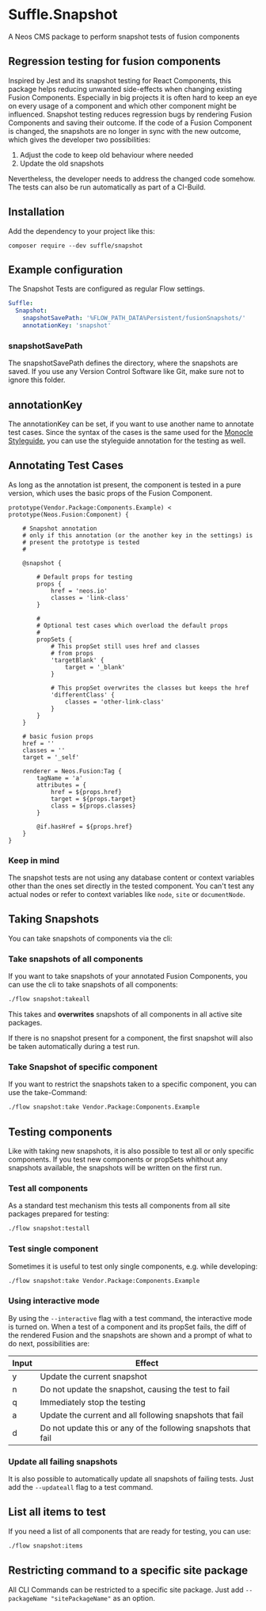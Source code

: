 # Suffle.Snapshot

A Neos CMS package to perform snapshot tests of fusion components

## Regression testing for fusion components

Inspired by Jest and its snapshot testing for React Components, this package helps reducing unwanted side-effects when changing existing Fusion Components. Especially in big projects it is often hard to keep an eye on  every usage of a component and which other component might be influenced. Snapshot testing reduces regression bugs by rendering Fusion Components and saving their outcome. If the code of a Fusion Component is changed, the snapshots are no longer in sync with the new outcome, which gives the developer two possibilities:

1. Adjust the code to keep old behaviour where needed
1. Update the old snapshots

Nevertheless, the developer needs to address the changed code somehow. The tests can also be run automatically as part of a CI-Build.

## Installation

Add the dependency to your project like this:

    composer require --dev suffle/snapshot

## Example configuration

The Snapshot Tests are configured as regular Flow settings.

````yaml
Suffle:
  Snapshot:
    snapshotSavePath: '%FLOW_PATH_DATA%Persistent/fusionSnapshots/'
    annotationKey: 'snapshot'
````

### snapshotSavePath

The snapshotSavePath defines the directory, where the snapshots are saved. If you use any Version Control Software like Git, make sure not to ignore this folder.

## annotationKey

The annotationKey can be set, if you want to use another name to annotate test cases. Since the syntax of the cases is the same used for the [Monocle Styleguide](https://github.com/sitegeist/Sitegeist.Monocle), you can use the styleguide annotation for the testing as well.

## Annotating Test Cases

As long as the annotation ist present, the component is tested in a pure version, which uses the basic props of the Fusion Component.

```
prototype(Vendor.Package:Components.Example) < prototype(Neos.Fusion:Component) {

    # Snapshot annotation
    # only if this annotation (or the another key in the settings) is
    # present the prototype is tested
    #

    @snapshot {

        # Default props for testing
        props {
            href = 'neos.io'
            classes = 'link-class'
        }

        #
        # Optional test cases which overload the default props
        #
        propSets {
            # This propSet still uses href and classes
            # from props
            'targetBlank' {
                target = '_blank'
            }

            # This propSet overwrites the classes but keeps the href
            'differentClass' {
                classes = 'other-link-class'
            }
        }
    }

    # basic fusion props
    href = ''
    classes = ''
    target = '_self'

    renderer = Neos.Fusion:Tag {
        tagName = 'a'
        attributes = {
            href = ${props.href}
            target = ${props.target}
            class = ${props.classes}
        }

        @if.hasHref = ${props.href}
    }
}
```

### Keep in mind
The snapshot tests are not using any database content or context variables other than the ones set directly in the tested component. You can't test any actual nodes or refer to context variables like `node`, `site` or `documentNode`.


## Taking Snapshots

You can take snapshots of components via the cli:

### Take snapshots of all components

If you want to take snapshots of your annotated Fusion Components, you can use the cli to take snapshots of all components:

```bash
./flow snapshot:takeall
```

This takes and **overwrites** snapshots of all components in all active site packages.

If there is no snapshot present for a component, the first snapshot will also be taken automatically during a test run.

### Take Snapshot of specific component

If you want to restrict the snapshots taken to a specific component, you can use the take-Command:

```bash
./flow snapshot:take Vendor.Package:Components.Example
```

## Testing components

Like with taking new snapshots, it is also possible to test all or only specific components. If you test new components or propSets whithout any snapshots available, the snapshots will be written on the first run.

### Test all components

As a standard test mechanism this tests all components from all site packages prepared for testing:

```bash
./flow snapshot:testall
```

### Test single component

Sometimes it is useful to test only single components, e.g. while developing:

```bash
./flow snapshot:take Vendor.Package:Components.Example
```

### Using interactive mode

By using the `--interactive` flag with a test command, the interactive mode is turned on. When a test of a component and its propSet fails, the diff of the rendered Fusion and the snapshots are shown and a prompt of what to do next, possibilities are:

| Input | Effect |
| --- | --- |
|y|Update the current snapshot|
|n|Do not update the snapshot, causing the test to fail|
|q|Immediately stop the testing|
|a|Update the current and all following snapshots that fail|
|d|Do not update this or any of the following snapshots that fail|

### Update all failing snapshots

It is also possible to automatically update all snapshots of failing tests. Just add the `--updateall` flag to a test command.

## List all items to test

If you need a list of all components that are ready for testing, you can use:

```bash
./flow snapshot:items
```

## Restricting command to a specific site package

All CLI Commands can be restricted to a specific site package. Just add `--packageName "sitePackageName"` as an option.
